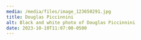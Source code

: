 ```yaml
---
media: /media/files/image_123650291.jpg
title: Douglas Piccinnini
alt: Black and white photo of Douglas Piccinnini
date: 2023-10-10T11:07:00-0500
---
```

